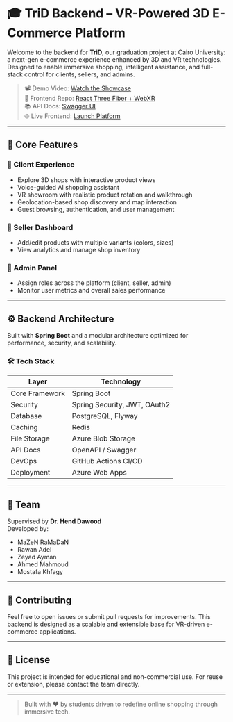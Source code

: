 # 🎓 TriD Backend – VR-Powered 3D E-Commerce Platform

Welcome to the backend for **TriD**, our graduation project at Cairo University: a next-gen e-commerce experience enhanced by 3D and VR technologies. Designed to enable immersive shopping, intelligent assistance, and full-stack control for clients, sellers, and admins.

> 📽️ Demo Video: [Watch the Showcase](https://www.linkedin.com/posts/mohammedragab00_graduationproject-vrcommerce-3decommerce-activity-7351290174015705091-FROs?utm_source=share&utm_medium=member_desktop&rcm=ACoAAEQcEhIBSFaUfQSLRxpyZ-n8iLei80bYD7E)  
> 🔗 Frontend Repo: [React Three Fiber + WebXR](https://lnkd.in/dJWzuHfH)  
> 📚 API Docs: [Swagger UI](https://lnkd.in/dw8dkfGi)  
> 🌐 Live Frontend: [Launch Platform](https://lnkd.in/dSPFEWzV)

---

## 🚀 Core Features

### 🔹 Client Experience
- Explore 3D shops with interactive product views
- Voice-guided AI shopping assistant
- VR showroom with realistic product rotation and walkthrough
- Geolocation-based shop discovery and map interaction
- Guest browsing, authentication, and user management

### 🔹 Seller Dashboard
- Add/edit products with multiple variants (colors, sizes)
- View analytics and manage shop inventory

### 🔹 Admin Panel
- Assign roles across the platform (client, seller, admin)
- Monitor user metrics and overall sales performance

---

## ⚙️ Backend Architecture

Built with **Spring Boot** and a modular architecture optimized for performance, security, and scalability.

### 🛠 Tech Stack

| Layer            | Technology |
|------------------|------------|
| Core Framework   | Spring Boot |
| Security         | Spring Security, JWT, OAuth2 |
| Database         | PostgreSQL, Flyway |
| Caching          | Redis |
| File Storage     | Azure Blob Storage |
| API Docs         | OpenAPI / Swagger |
| DevOps           | GitHub Actions CI/CD |
| Deployment       | Azure Web Apps |

---

## 👥 Team

Supervised by **Dr. Hend Dawood**  
Developed by:
- MaZeN RaMaDaN
- Rawan Adel
- Zeyad Ayman
- Ahmed Mahmoud
- Mostafa Khfagy

---

## 🤝 Contributing

Feel free to open issues or submit pull requests for improvements. This backend is designed as a scalable and extensible base for VR-driven e-commerce applications.

---

## 📃 License

This project is intended for educational and non-commercial use. For reuse or extension, please contact the team directly.

---

> Built with ❤️ by students driven to redefine online shopping through immersive tech.